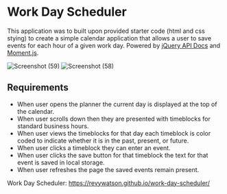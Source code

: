 # Work Day Scheduler
This application was to built upon provided starter code (html and css stying) to create a simple calendar application that allows a user to save events for each hour of a given work day. Powered by [jQuery API Docs](https://api.jquery.com/) and [Moment.js](https://momentjs.com/).

![Screenshot (59)](https://user-images.githubusercontent.com/76264693/111369856-e7983000-866d-11eb-88e8-92fd355d6281.png)
![Screenshot (58)](https://user-images.githubusercontent.com/76264693/111369859-e961f380-866d-11eb-8c5c-63c81ad06fa7.png)

## Requirements
* When user opens the planner the current day is displayed at the top of the calendar.
* When user scrolls down then they are presented with timeblocks for standard business hours.
* When user views the timeblocks for that day each timeblock is color coded to indicate whether it is in the past, present, or future.
* When user clicks a timeblock they can enter an event.
* When user clicks the save button for that timeblock the text for that event is saved in local storage.
* When user refreshes the page the saved events remain present.

Work Day Scheduler: https://revywatson.github.io/work-day-scheduler/
